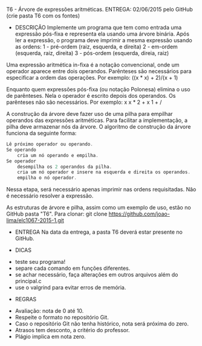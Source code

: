 T6 - Árvore de expressões aritméticas.
ENTREGA: 02/06/2015 pelo GitHub (crie pasta T6 com os fontes)

* DESCRIÇÃO
Implemente um programa que tem como entrada uma expressão pós-fixa 
e representa ela usando uma árvore binária. Após ler a expressão,
o programa deve imprimir a mesma expressão usando as ordens:
1 - pré-ordem (raiz, esquerda, e direita)
2 - em-ordem (esquerda, raiz, direita)
3 - pós-ordem (esquerda, direia, raiz)

Uma expressão aritmética in-fixa é a notação convencional, onde um operador
aparece entre dois operandos. Parênteses são necessários para especificar a
ordem das operações. Por exemplo:
((x * x) + 2)/(x + 1)

Enquanto quem expressões pós-fixa (ou notação Polonesa) elimina o uso de parênteses.
Nela o operador é escrito depois dos operandos. Os parênteses não são necessários.
Por exemplo:
x x * 2 + x 1 + /

A construção da árvore deve fazer uso de uma pilha para empilhar operandos das
expressões aritméticas. Para facilitar a implementação, a pilha deve armazenar
nós da árvore. O algoritmo de construção da árvore funciona da seguinte forma:
```C
Lê próximo operador ou operando.
Se operando
	cria um nó operando e empilha.
Se operador
	desempilha os 2 operandos da pilha.
	cria um nó operador e insere na esquerda e direita os operandos.
	empilha o nó operador.
```
Nessa etapa, será necessário apenas imprimir nas ordens requisitadas. Não é
necessário resolver a expressão. 

As estruturas de árvore e pilha, assim como um exemplo de uso, estão no GitHub
pasta "T6". Para clonar:
git clone https://github.com/joao-lima/elc1067-2015-1.git

* ENTREGA
Na data da entrega, a pasta T6 deverá estar presente no GitHub.

* DICAS
- teste seu programa!
- separe cada comando em funções diferentes.
- se achar necessário, faça alterações em outros arquivos além do principal.c
- use o valgrind para evitar erros de memória.

* REGRAS
- Avaliação: nota de 0 até 10.
- Respeite o formato no repositório Git.
- Caso o repositório Git não tenha histórico, nota será próxima do zero.
- Atrasos tem desconto, a critério do professor.
- Plágio implica em nota zero.
